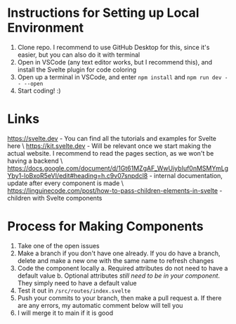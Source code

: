 # Instructions for Setting up Local Environment
1. Clone repo. I recommend to use GitHub Desktop for this, since it's easier, but you can also do it with terminal
2. Open in VSCode (any text editor works, but I recommend this), and install the Svelte plugin for code coloring
3. Open up a terminal in VSCode, and enter `npm install` and `npm run dev -- --open`
4. Start coding! :)

# Links
https://svelte.dev - You can find all the tutorials and examples for Svelte here \\
https://kit.svelte.dev - Will be relevant once we start making the actual website. I recommend to read the pages section, as we won't be having a backend \\
https://docs.google.com/document/d/1Gt61MZgAF_WwUiybIuf0nMSMYmLgYby1-loBxoR5eVI/edit#heading=h.c9v07snpdcl8 - internal documentation, update after every component is made \\
https://linguinecode.com/post/how-to-pass-children-elements-in-svelte - children with Svelte components

# Process for Making Components
1. Take one of the open issues
2. Make a branch if you don't have one already. If you do have a branch, delete and make a new one with the same name to refresh changes
3. Code the component locally
    a. Required attributes do not need to have a default value
    b. Optional attributes *still need to be in your component*. They simply need to have a default value
4. Test it out in `/src/routes/index.svelte`
5. Push your commits to your branch, then make a pull request
    a. If there are any errors, my automatic comment below will tell you
6. I will merge it to main if it is good